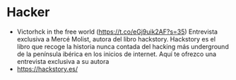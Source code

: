 
# Hacker 

* Victorhck in the free world (https://t.co/eGj9uik2AF?s=35) Entrevista exclusiva a Mercé Molist, autora del libro hackstory. Hackstory es el libro que recoge la historia nunca contada del hacking más underground de la península ibérica en los inicios de internet. Aquí te ofrezco una entrevista exclusiva a su autora
* https://hackstory.es/
